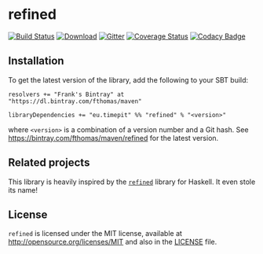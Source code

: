 # refined
[![Build Status](https://travis-ci.org/fthomas/refined.svg?branch=master)](https://travis-ci.org/fthomas/refined)
[![Download](https://api.bintray.com/packages/fthomas/maven/refined/images/download.svg)](https://bintray.com/fthomas/maven/refined/_latestVersion)
[![Gitter](https://badges.gitter.im/Join%20Chat.svg)](https://gitter.im/fthomas/refined?utm_source=badge&utm_medium=badge&utm_campaign=pr-badge&utm_content=badge)
[![Coverage Status](https://coveralls.io/repos/fthomas/refined/badge.svg)](https://coveralls.io/r/fthomas/refined)
[![Codacy Badge](https://www.codacy.com/project/badge/e4f25ef2656e463e8fed3f4f9314abdb)](https://www.codacy.com/app/fthomas/refined)

## Installation

To get the latest version of the library, add the following to your SBT build:

    resolvers += "Frank's Bintray" at "https://dl.bintray.com/fthomas/maven"
    
    libraryDependencies += "eu.timepit" %% "refined" % "<version>"

where `<version>` is a combination of a version number and a Git hash. See
https://bintray.com/fthomas/maven/refined for the latest version.

## Related projects

This library is heavily inspired by the [`refined`](http://nikita-volkov.github.io/refined/)
library for Haskell. It even stole its name!

## License

`refined` is licensed under the MIT license, available at http://opensource.org/licenses/MIT
and also in the [LICENSE](https://github.com/fthomas/refined/blob/master/LICENSE) file.
